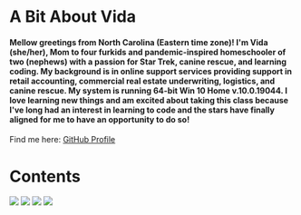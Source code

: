 # A Bit About Vida
#### Mellow greetings from North Carolina (Eastern time zone)! I'm Vida (she/her), Mom to four furkids and pandemic-inspired homeschooler of two (nephews) with a passion for Star Trek, canine rescue, and learning coding. My background is in online support services providing support in retail accounting, commercial real estate underwriting, logistics, and canine rescue. My system is running 64-bit Win 10 Home v.10.0.19044. I love learning new things and am excited about taking this class because I've long had an interest in learning to code and the stars have finally aligned for me to have an opportunity to do so! 

Find me here: [GitHub Profile](https://github.com/Vida-1)

# Contents
[<img src="https://hosting.photobucket.com/images/rr18/Vida_P/Read01Image(1).jpg?width=285&height=175&crop=fill">](read01.md)
[<img src="https://hosting.photobucket.com/images/rr18/Vida_P/Read02Image.png?width=285&height=175&crop=fill">](read02.md)
[<img src="https://hosting.photobucket.com/images/rr18/Vida_P/Read03Image.jpg?width=285&height=175&crop=fill">](read03.md)
[<img src="https://hosting.photobucket.com/images/rr18/Vida_P/Read04Image.png?width=285&height=175&crop=fill">](read04.md)
